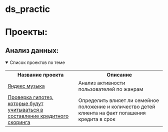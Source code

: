 # ds_practic

# Проекты:

## Анализ данных:
<details open>
  <summary>Список проектов по теме</summary>
<table>
<tr>
  <th>Название проекта</th>
  <th>Описание</th>
</tr> 
  
<tr>
  <td><a href = "">Яндекс музыка</a></td>
  <td>Анализ активности пользователей по жанрам</td>
</tr>

<tr>
  <td><a href = "">Проверка гипотез, которые будут учитываться в составление кредитного скоринга</a></td>
  <td>Определить влияет ли семейное положение и количество детей клиента на факт погашения кредита в срок</td>
</tr>
